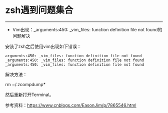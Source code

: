 # zsh遇到问题集合

----------

- Vim出现：_arguments:450: _vim_files: function definition file not found的问题解决

安装了zsh之后使用vim出现如下错误：

``` 
arguments:450: _vim_files: function definition file not found
_arguments:450: _vim_files: function definition file not found
_arguments:450: _vim_files: function definition file not found
```



解决方法：

rm ~/.zcompdump*

然后重新打开Terminal。



参考资料：https://www.cnblogs.com/EasonJim/p/7865546.html